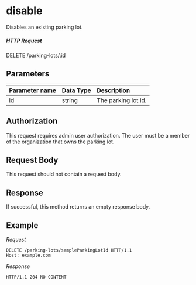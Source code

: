 # disable

Disables an existing parking lot.

##### HTTP Request

DELETE /parking-lots/:id

## Parameters

| Parameter name | Data Type | Description          |
|:---------------|:----------|:---------------------|
| id             | string    | The parking lot id.  |

## Authorization

This request requires admin user authorization. The user must be a member of the
organization that owns the parking lot.

## Request Body

This request should not contain a request body.

## Response

If successful, this method returns an empty response body.

## Example

*Request*

```HTTP
DELETE /parking-lots/sampleParkingLotId HTTP/1.1
Host: example.com

```

*Response*

```HTTP
HTTP/1.1 204 NO CONTENT

```
